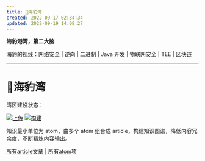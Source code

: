 ```yaml
---
title: 🦭海豹湾
created: 2022-09-17 02:34:34
updated: 2022-09-19 14:08:27
---
```


**海豹港湾，第二大脑**

海豹的视线：网络安全 | 逆向 | 二进制 | Java 开发 | 物联网安全 | TEE | 区块链

---

# 🦭海豹湾

湾区建设状态：

[![上传](https://github.com/mffseal/sealQuartz/actions/workflows/deploy.yaml/badge.svg)](https://github.com/mffseal/sealQuartz/actions/workflows/deploy.yaml) [![构建](https://github.com/mffseal/sealQuartz/actions/workflows/pages/pages-build-deployment/badge.svg)](https://github.com/mffseal/sealQuartz/actions/workflows/pages/pages-build-deployment)

知识最小单位为 atom，由多个 atom 组合成 article，构建知识图谱，降低内容冗余度，不断精炼内容输出。

[所有article文章](https://harbor.mffseal.top/tags/article) | [所有atom项](https://harbor.mffseal.top/tags/atom)

